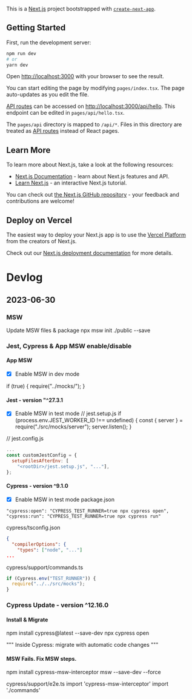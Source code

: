 This is a [Next.js](https://nextjs.org/) project bootstrapped with [`create-next-app`](https://github.com/vercel/next.js/tree/canary/packages/create-next-app).

## Getting Started

First, run the development server:

```bash
npm run dev
# or
yarn dev
```

Open [http://localhost:3000](http://localhost:3000) with your browser to see the result.

You can start editing the page by modifying `pages/index.tsx`. The page auto-updates as you edit the file.

[API routes](https://nextjs.org/docs/api-routes/introduction) can be accessed on [http://localhost:3000/api/hello](http://localhost:3000/api/hello). This endpoint can be edited in `pages/api/hello.tsx`.

The `pages/api` directory is mapped to `/api/*`. Files in this directory are treated as [API routes](https://nextjs.org/docs/api-routes/introduction) instead of React pages.

## Learn More

To learn more about Next.js, take a look at the following resources:

- [Next.js Documentation](https://nextjs.org/docs) - learn about Next.js features and API.
- [Learn Next.js](https://nextjs.org/learn) - an interactive Next.js tutorial.

You can check out [the Next.js GitHub repository](https://github.com/vercel/next.js/) - your feedback and contributions are welcome!

## Deploy on Vercel

The easiest way to deploy your Next.js app is to use the [Vercel Platform](https://vercel.com/new?utm_medium=default-template&filter=next.js&utm_source=create-next-app&utm_campaign=create-next-app-readme) from the creators of Next.js.

Check out our [Next.js deployment documentation](https://nextjs.org/docs/deployment) for more details.

# Devlog

## 2023-06-30

### MSW
Update MSW files & package
npx msw init ./public --save


### Jest, Cypress & App MSW enable/disable

#### App MSW
- [x] Enable MSW in dev mode

if (true) {
  require("../mocks/");
}

#### Jest - version "^27.3.1
- [x] Enable MSW in test mode
// jest.setup.js
if (process.env.JEST_WORKER_ID !== undefined) {
  const { server } = require("./src/mocks/server");
  server.listen();
}

// jest.config.js
```js
...
const customJestConfig = {
  setupFilesAfterEnv: [
    "<rootDir>/jest.setup.js", "..."],
};
```

#### Cypress - version ^9.1.0
- [x] Enable MSW in test mode
package.json
```
"cypress:open": "CYPRESS_TEST_RUNNER=true npx cypress open",
"cypress:run": "CYPRESS_TEST_RUNNER=true npx cypress run"
```

cypress/tsconfig.json
```json
{
  "compilerOptions": {
    "types": ["node", "..."]
...
```

cypress/support/commands.ts
```js
if (Cypress.env("TEST_RUNNER")) {
  require("../../src/mocks");
}
```

### Cypress Update - version ^12.16.0

#### Install & Migrate
npm install cypress@latest --save-dev
npx cypress open

"""
Inside Cypress: migrate with automatic code changes
"""

#### MSW Fails. Fix MSW steps.
npm install cypress-msw-interceptor msw --save-dev --force

cypress/support/e2e.ts
import 'cypress-msw-interceptor'
import './commands'


